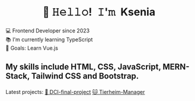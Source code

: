 <h1 align="center">👋 𝙷𝚎𝚕𝚕𝚘! 𝙸'𝚖 Ksenia</h1>

###


<p align="left">💻 Frontend Developer since 2023<br>📚 I'm currently learning TypeScript<br>🎯 Goals: Learn Vue.js<br></p>

###

<h2 align="left">My skills include HTML, CSS, JavaScript, MERN-Stack, Tailwind CSS and Bootstrap.</h2>

###

<p align="left">Latest projects: 
<a href="https://github.com/MrburnsDAOC/dci-final-project">🐶 DCI-final-project</a>
<a href="https://github.com/KseniaBr/Tierheim-Manager">🐱 Tierheim-Manager</a>
</p> 

